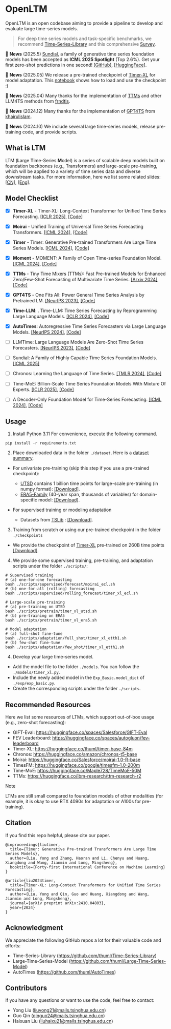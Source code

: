 # OpenLTM

OpenLTM is an open codebase aiming to provide a pipeline to develop and evaluate large time-series models.

> For deep time series models and task-specific benchmarks, we recommend [Time-Series-Library](https://github.com/thuml/Time-Series-Library) and this comprehensive [Survey](https://arxiv.org/abs/2407.13278).

:triangular_flag_on_post: **News** (2025.5) [Sundial](https://arxiv.org/abs/2502.00816), a family of generative time series foundation models has been accepted as **ICML 2025 Spotlight** (Top 2.6%). Get your first zero-shot predictions in one second! [[GitHub]](https://github.com/thuml/Sundial), [[HuggingFace]](https://huggingface.co/thuml/sundial-base-128m). 

:triangular_flag_on_post: **News** (2025.05) We release a pre-trained checkpoint of [Timer-XL](https://arxiv.org/abs/2410.04803) for model adaptation. This [notebook](./load_pth_ckpt.ipynb) shows how to load and use the checkpoint :)

:triangular_flag_on_post: **News** (2025.04) Many thanks for the implementation of [TTMs](https://arxiv.org/pdf/2401.03955) and other LLM4TS methods from [frndtls](https://github.com/frndtls).

:triangular_flag_on_post: **News** (2024.12) Many thanks for the implementation of [GPT4TS](https://arxiv.org/abs/2302.11939) from [khairulislam](https://github.com/khairulislam).

:triangular_flag_on_post: **News** (2024.10) We include several large time-series models, release pre-training code, and provide scripts.

## What is LTM

LTM (**L**arge **T**ime-Series **M**odel) is a series of scalable deep models built on foundation backbones (e.g., Transformers) and large-scale pre-training, which will be applied to a variety of time series data and diverse downstream tasks. For more information, here we list some related slides: [[CN]](https://cloud.tsinghua.edu.cn/f/1f3fdcf3304c4a82bc13/), [[Eng]](https://cloud.tsinghua.edu.cn/f/8a585e37f45f46fd97d0/).


## Model Checklist

- [x] **Timer-XL** - Timer-XL: Long-Context Transformer for Unified Time Series Forecasting. [[ICLR 2025]](https://arxiv.org/abs/2410.04803), [[Code]](https://github.com/thuml/Timer-XL)
- [x] **Moirai** - Unified Training of Universal Time Series Forecasting Transformers. [[ICML 2024]](https://arxiv.org/abs/2402.02592), [[Code]](https://github.com/SalesforceAIResearch/uni2ts)
- [x] **Timer** - Timer: Generative Pre-trained Transformers Are Large Time Series Models. [[ICML 2024]](https://arxiv.org/abs/2402.02368), [[Code]](https://github.com/thuml/Large-Time-Series-Model)
- [x] **Moment** - MOMENT: A Family of Open Time-series Foundation Model. [[ICML 2024]](https://arxiv.org/abs/2402.03885), [[Code]](https://github.com/moment-timeseries-foundation-model/moment)
- [x] **TTMs** - Tiny Time Mixers (TTMs): Fast Pre-trained Models for Enhanced Zero/Few-Shot Forecasting of Multivariate Time Series. [[Arxiv 2024]](https://arxiv.org/pdf/2401.03955), [[Code]](https://huggingface.co/ibm-research/ttm-research-r2)
- [x] **GPT4TS** - One Fits All: Power General Time Series Analysis by Pretrained LM. [[NeurIPS 2023]](https://arxiv.org/abs/2302.11939), [[Code]](https://github.com/DAMO-DI-ML/NeurIPS2023-One-Fits-All)
- [x] **Time-LLM**: . Time-LLM: Time Series Forecasting by Reprogramming Large Language Models. [[ICLR 2024]](https://arxiv.org/abs/2310.01728), [[Code]](https://github.com/KimMeen/Time-LLM)
- [x] **AutoTimes**: Autoregressive Time Series Forecasters via Large Language Models. [[NeurIPS 2024]](https://arxiv.org/abs/2402.02370), [[Code]](https://github.com/thuml/AutoTimes)
- [ ] LLMTime: Large Language Models Are Zero-Shot Time Series Forecasters. [[NeurIPS 2023]](https://arxiv.org/abs/2310.07820), [[Code]](https://github.com/ngruver/llmtime)
- [ ] Sundial: A Family of Highly Capable Time Series Foundation Models. [[ICML 2025]](https://arxiv.org/abs/2502.00816)
- [ ] Chronos: Learning the Language of Time Series. [[TMLR 2024]](https://arxiv.org/abs/2403.07815), [[Code]](https://github.com/amazon-science/chronos-forecasting)
- [ ] Time-MoE: Billion-Scale Time Series Foundation Models With Mixture Of Experts. [[ICLR 2025]](https://arxiv.org/abs/2409.16040), [[Code]](https://github.com/Time-MoE/Time-MoE)
- [ ] A Decoder-Only Foundation Model for Time-Series Forecasting. [[ICML 2024]](https://arxiv.org/abs/2310.10688), [[Code]](https://github.com/google-research/timesfm)


## Usage

1. Install Python 3.11 For convenience, execute the following command.

```
pip install -r requirements.txt
```

2. Place downloaded data in the folder ```./dataset```. Here is a [dataset summary](./figures/datasets.png).

- For univariate pre-training (skip this step if you use a pre-trained checkpoint):
  * [UTSD](https://huggingface.co/datasets/thuml/UTSD) contains 1 billion time points for large-scale pre-training (in numpy format): [[Download]](https://cloud.tsinghua.edu.cn/f/93868e3a9fb144fe9719/
).
  * [ERA5-Family](https://www.ecmwf.int/en/forecasts/dataset/ecmwf-reanalysis-v5) (40-year span, thousands of variables) for domain-specific model: [[Download]](https://cloud.tsinghua.edu.cn/f/7fe0b95032c64d39bc4a/).

- For supervised training or modeling adaptation
  * Datasets from [TSLib](https://github.com/thuml/Time-Series-Library) : [[Download]](https://cloud.tsinghua.edu.cn/f/4d83223ad71047e28aec/).

3. Training from scratch or using our pre-trained checkpoint in the folder ```./checkpoints```

- We provide the checkpoint of [Timer-XL](https://arxiv.org/abs/2410.04803) pre-trained on 260B time points [[Download]](https://cloud.tsinghua.edu.cn/f/01c35ca13f474176be7b/).

4. We provide some supervised training, pre-training, and adaptation scripts under the folder `./scripts/`:

```
# Supervised training
# (a) one-for-one forecasting
bash ./scripts/supervised/forecast/moirai_ecl.sh
# (b) one-for-all (rolling) forecasting
bash ./scripts/supervised/rolling_forecast/timer_xl_ecl.sh

# Large-scale pre-training
# (a) pre-training on UTSD
bash ./scripts/pretrain/timer_xl_utsd.sh
# (b) pre-training on ERA5
bash ./scripts/pretrain/timer_xl_era5.sh

# Model adaptation
# (a) full-shot fine-tune
bash ./scripts/adaptation/full_shot/timer_xl_etth1.sh
# (b) few-shot fine-tune
bash ./scripts/adaptation/few_shot/timer_xl_etth1.sh
```

4. Develop your large time-series model.

- Add the model file to the folder `./models`. You can follow the `./models/timer_xl.py`.
- Include the newly added model in the `Exp_Basic.model_dict` of  `./exp/exp_basic.py`.
- Create the corresponding scripts under the folder `./scripts`.

## Recommended Resources

Here we list some resources of LTMs, which support out-of-box usage (e.g., zero-shot forecasting):

- GIFT-Eval: https://huggingface.co/spaces/Salesforce/GIFT-Eval
- FEV Leaderboard: https://huggingface.co/spaces/autogluon/fev-leaderboard
- Timer-XL: https://huggingface.co/thuml/timer-base-84m
- Chronos: https://huggingface.co/amazon/chronos-t5-base
- Moirai: https://huggingface.co/Salesforce/moirai-1.0-R-base
- TimesFM: https://huggingface.co/google/timesfm-1.0-200m
- Time-MoE: https://huggingface.co/Maple728/TimeMoE-50M
- TTMs: https://huggingface.co/ibm-research/ttm-research-r2

> [!NOTE]
> LTMs are still small compared to foundation models of other modalities (for example, it is okay to use RTX 4090s for adaptation or A100s for pre-training).

## Citation

If you find this repo helpful, please cite our paper. 

```
@inproceedings{liutimer,
  title={Timer: Generative Pre-trained Transformers Are Large Time Series Models},
  author={Liu, Yong and Zhang, Haoran and Li, Chenyu and Huang, Xiangdong and Wang, Jianmin and Long, Mingsheng},
  booktitle={Forty-first International Conference on Machine Learning}
}

@article{liu2024timer,
  title={Timer-XL: Long-Context Transformers for Unified Time Series Forecasting},
  author={Liu, Yong and Qin, Guo and Huang, Xiangdong and Wang, Jianmin and Long, Mingsheng},
  journal={arXiv preprint arXiv:2410.04803},
  year={2024}
}
```

## Acknowledgment

We appreciate the following GitHub repos a lot for their valuable code and efforts:
- Time-Series-Library (https://github.com/thuml/Time-Series-Library)
- Large-Time-Series-Model (https://github.com/thuml/Large-Time-Series-Model)
- AutoTimes (https://github.com/thuml/AutoTimes)

## Contributors

If you have any questions or want to use the code, feel free to contact:
* Yong Liu (liuyong21@mails.tsinghua.edu.cn)
* Guo Qin (qinguo24@mails.tsinghua.edu.cn)
* Haixuan Liu (liuhaixu21@mails.tsinghua.edu.cn)
